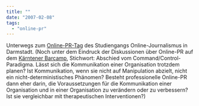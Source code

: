```yaml
---
title: ""
date: "2007-02-08"
tags: 
  - "online-pr"
---
```


Unterwegs zum [Online-PR-Tag](http://www.zukunftonlinepr.de/cms/ "PR-Tag") des Studiengangs Online-Journalismus in Darmstadt. (Noch unter dem Eindruck der Diskussionen über Online-PR auf dem [Kärntener Barcamp](http://www.barcamp.at/BarCamp_K%C3%A4rnten), Stichwort: Abschied vom Command/Control-Paradigma. Lässt sich die Kommunikation einer Organisation trotzdem planen? Ist Kommunikation, wenn sie nicht auf Manipulation abzielt, nicht ein nicht-deterministisches Phänomen? Besteht professionelle Online-PR dann eher darin, die Voraussetzungen für die Kommunikation einer Organisation und in einer Organisation zu verändern oder zu verbessern? Ist sie vergleichbar mit therapeutischen Interventionen?)
